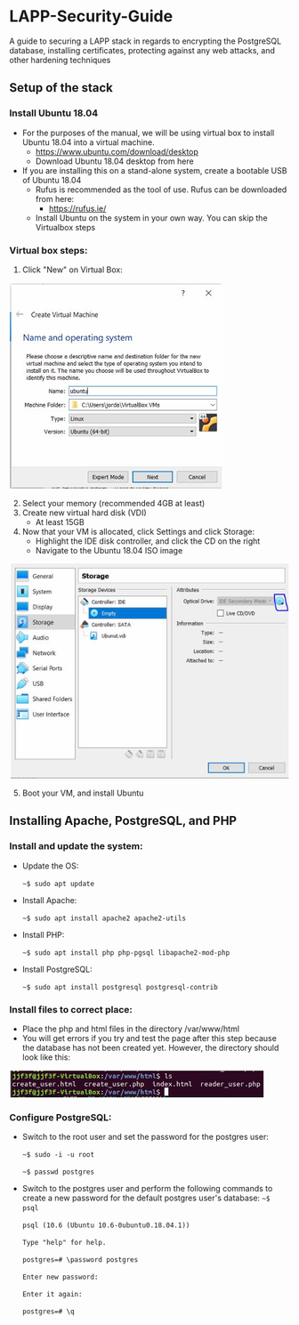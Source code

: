 # LAPP-Security-Guide
A guide to securing a LAPP stack in regards to encrypting the PostgreSQL database, installing certificates, protecting against any web attacks, and other hardening techniques

## Setup of the stack
### Install Ubuntu 18.04	
* For the purposes of the manual, we will be using virtual box to install Ubuntu 18.04 into a virtual machine.
  * https://www.ubuntu.com/download/desktop
  * Download Ubuntu 18.04 desktop from here
* If you are installing this on a stand-alone system, create a bootable USB of Ubuntu 18.04
  * Rufus is recommended as the tool of use. Rufus can be downloaded from here:
    * https://rufus.ie/
  * Install Ubuntu on the system in your own way. You can skip the Virtualbox steps
### Virtual box steps:
1. Click "New" on Virtual Box:

![](screenshots/CreateNewVM.JPG)

2. Select your memory (recommended 4GB at least)
3. Create new virtual hard disk (VDI)
   - At least 15GB
4. Now that your VM is allocated, click Settings and click Storage:
   - Highlight the IDE disk controller, and click the CD on the right
   - Navigate to the Ubuntu 18.04 ISO image

![](screenshots/selectcd.JPG)

   
5. Boot your VM, and install Ubuntu

## Installing Apache, PostgreSQL, and PHP

### Install and update the system:
- Update the OS:

	```~$ sudo apt update```
		
- Install Apache:

	```~$ sudo apt install apache2 apache2-utils```
		
- Install PHP:

	```~$ sudo apt install php php-pgsql libapache2-mod-php```
	
- Install PostgreSQL:

	```~$ sudo apt install postgresql postgresql-contrib```

### Install files to correct place:
* Place the php and html files in the directory /var/www/html
* You will get errors if you try and test the page after this step because the database has not been created yet. However, the directory should look like this:

![](screenshots/installfilestocorrectplace.JPG)

### Configure PostgreSQL:
* Switch to the root user and set the password for the postgres user:
	
	```~$ sudo -i -u root```
	
	```~$ passwd postgres```
	

* Switch to the postgres user and perform the following commands to create a new password for the default postgres user's database:
	```~$ psql```
	
	```psql (10.6 (Ubuntu 10.6-0ubuntu0.18.04.1))```
	
	```Type "help" for help.```
	
	
		
	```postgres=# \password postgres```
	
	```Enter new password: ```
	
	```Enter it again: ```
	
	```postgres=# \q```
	





